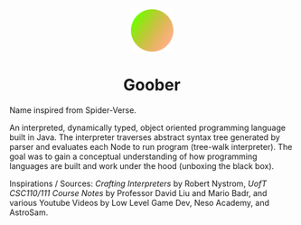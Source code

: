 <div align="center">
  <img src="https://github.com/merrickliu888/Goober/blob/main/Goober%20Icon.png" alt="goober-icon" width="75">  
  <h1>Goober</h1>
</div>

Name inspired from Spider-Verse.

An interpreted, dynamically typed, object oriented programming language built in Java. The interpreter traverses abstract syntax tree generated by parser and evaluates each Node to run program (tree-walk interpreter). The goal was to gain a conceptual understanding of how programming languages are built and work under the hood (unboxing the black box).

Inspirations / Sources: *Crafting Interpreters* by Robert Nystrom, *UofT CSC110/111 Course Notes* by Professor David Liu and Mario Badr, and various Youtube Videos by Low Level Game Dev, Neso Academy, and AstroSam.
